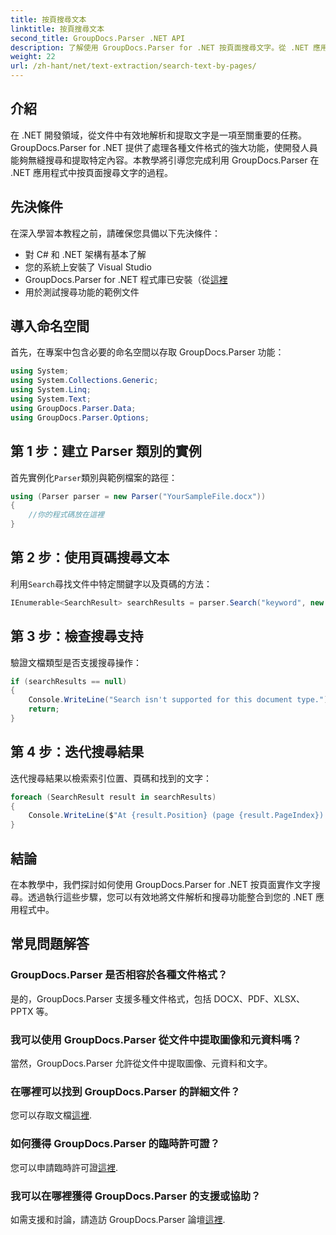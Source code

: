 ```yaml
---
title: 按頁搜尋文本
linktitle: 按頁搜尋文本
second_title: GroupDocs.Parser .NET API
description: 了解使用 GroupDocs.Parser for .NET 按頁面搜尋文字。從 .NET 應用程式中的文件中有效地提取特定內容。
weight: 22
url: /zh-hant/net/text-extraction/search-text-by-pages/
---
```

## 介紹
在 .NET 開發領域，從文件中有效地解析和提取文字是一項至關重要的任務。 GroupDocs.Parser for .NET 提供了處理各種文件格式的強大功能，使開發人員能夠無縫搜尋和提取特定內容。本教學將引導您完成利用 GroupDocs.Parser 在 .NET 應用程式中按頁面搜尋文字的過程。
## 先決條件
在深入學習本教程之前，請確保您具備以下先決條件：
- 對 C# 和 .NET 架構有基本了解
- 您的系統上安裝了 Visual Studio
- GroupDocs.Parser for .NET 程式庫已安裝（從[這裡](https://releases.groupdocs.com/parser/net/）)
- 用於測試搜尋功能的範例文件
## 導入命名空間
首先，在專案中包含必要的命名空間以存取 GroupDocs.Parser 功能：
```csharp
using System;
using System.Collections.Generic;
using System.Linq;
using System.Text;
using GroupDocs.Parser.Data;
using GroupDocs.Parser.Options;
```
## 第 1 步：建立 Parser 類別的實例
首先實例化`Parser`類別與範例檔案的路徑：
```csharp
using (Parser parser = new Parser("YourSampleFile.docx"))
{
    //你的程式碼放在這裡
}
```
## 第 2 步：使用頁碼搜尋文本
利用`Search`尋找文件中特定關鍵字以及頁碼的方法：
```csharp
IEnumerable<SearchResult> searchResults = parser.Search("keyword", new SearchOptions(false, false, false, true));
```
## 第 3 步：檢查搜尋支持
驗證文檔類型是否支援搜尋操作：
```csharp
if (searchResults == null)
{
    Console.WriteLine("Search isn't supported for this document type.");
    return;
}
```
## 第 4 步：迭代搜尋結果
迭代搜尋結果以檢索索引位置、頁碼和找到的文字：
```csharp
foreach (SearchResult result in searchResults)
{
    Console.WriteLine($"At {result.Position} (page {result.PageIndex}): {result.Text}");
}
```
## 結論
在本教學中，我們探討如何使用 GroupDocs.Parser for .NET 按頁面實作文字搜尋。透過執行這些步驟，您可以有效地將文件解析和搜尋功能整合到您的 .NET 應用程式中。

## 常見問題解答
### GroupDocs.Parser 是否相容於各種文件格式？
是的，GroupDocs.Parser 支援多種文件格式，包括 DOCX、PDF、XLSX、PPTX 等。
### 我可以使用 GroupDocs.Parser 從文件中提取圖像和元資料嗎？
當然，GroupDocs.Parser 允許從文件中提取圖像、元資料和文字。
### 在哪裡可以找到 GroupDocs.Parser 的詳細文件？
您可以存取文檔[這裡](https://tutorials.groupdocs.com/parser/net/).
### 如何獲得 GroupDocs.Parser 的臨時許可證？
您可以申請臨時許可證[這裡](https://purchase.groupdocs.com/temporary-license/).
### 我可以在哪裡獲得 GroupDocs.Parser 的支援或協助？
如需支援和討論，請造訪 GroupDocs.Parser 論壇[這裡](https://forum.groupdocs.com/c/parser/17).